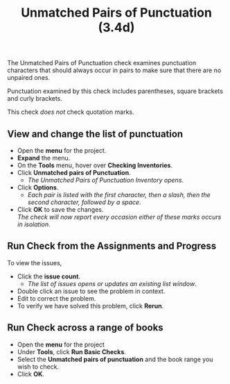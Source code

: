 ﻿---
title: Unmatched Pairs of Punctuation (3.4d)
---
The Unmatched Pairs of Punctuation check examines punctuation characters that should always occur in pairs to make sure that there are no unpaired ones.

Punctuation examined by this check includes parentheses, square brackets and curly brackets.

This check *does not* check quotation marks.

## View and change the list of punctuation

-  Open the **menu** for the project.
-  **Expand** the menu.
-  On the **Tools** menu, hover over **Checking Inventories**.
-  Click **Unmatched pairs of Punctuation**.  
    -  *The Unmatched Pairs of Punctuation Inventory opens*.
-  Click **Options**.  
    -  *Each pair is listed with the first character, then a slash, then the second character, followed by a space*.
-  Click **OK** to save the changes.  
   *The check will now report every occasion either of these marks occurs in isolation*.

## Run Check from the Assignments and Progress

To view the issues,

-  Click the **issue count**.  
    -  *The list of issues opens or updates an existing list window*.
-  Double click an issue to see the problem in context.
-  Edit to correct the problem.
-  To verify we have solved this problem, click **Rerun**.

## Run Check across a range of books

-  Open the **menu** for the project
-  Under **Tools**, click **Run Basic Checks**.
-  Select the **Unmatched pairs of punctuation** and the book range you wish to check.
-  Click **OK**.

